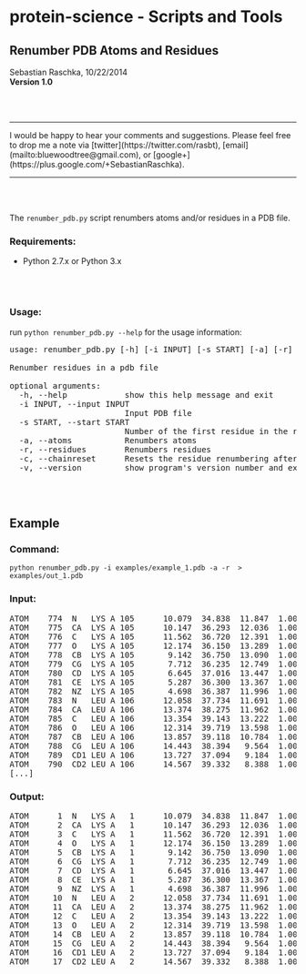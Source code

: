 
# protein-science - Scripts and Tools

## Renumber PDB Atoms and Residues



Sebastian Raschka, 10/22/2014  
**Version 1.0**

<br>
<br>

<hr>
I would be happy to hear your comments and suggestions. 
Please feel free to drop me a note via
[twitter](https://twitter.com/rasbt), [email](mailto:bluewoodtree@gmail.com), or [google+](https://plus.google.com/+SebastianRaschka).
<hr>

<br>
<br>


The `renumber_pdb.py` script renumbers atoms and/or residues in a PDB file.

### Requirements:

- Python 2.7.x or Python 3.x

<br>
<br>

### Usage:

run `python renumber_pdb.py --help` for the usage information:

<pre>
usage: renumber_pdb.py [-h] [-i INPUT] [-s START] [-a] [-r] [-c]

Renumber residues in a pdb file

optional arguments:
  -h, --help            show this help message and exit
  -i INPUT, --input INPUT
                        Input PDB file
  -s START, --start START
                        Number of the first residue in the renumbered file (default = 1)
  -a, --atoms           Renumbers atoms
  -r, --residues        Renumbers residues
  -c, --chainreset      Resets the residue renumbering after encountering a new chain.
  -v, --version         show program's version number and exit
</pre>

<br>
<br>

## Example

### Command:

	python renumber_pdb.py -i examples/example_1.pdb -a -r  > examples/out_1.pdb

### Input:
<pre>
ATOM    774  N   LYS A 105      10.079  34.838  11.847  1.00 29.57           N  
ATOM    775  CA  LYS A 105      10.147  36.293  12.036  1.00 28.05           C  
ATOM    776  C   LYS A 105      11.562  36.720  12.391  1.00 27.06           C  
ATOM    777  O   LYS A 105      12.174  36.150  13.289  1.00 27.14           O  
ATOM    778  CB  LYS A 105       9.142  36.750  13.090  1.00 27.30           C  
ATOM    779  CG  LYS A 105       7.712  36.235  12.749  1.00 27.03           C  
ATOM    780  CD  LYS A 105       6.645  37.016  13.447  1.00 26.83           C  
ATOM    781  CE  LYS A 105       5.287  36.300  13.367  1.00 24.94           C  
ATOM    782  NZ  LYS A 105       4.698  36.387  11.996  1.00 23.03           N  
ATOM    783  N   LEU A 106      12.058  37.734  11.691  1.00 25.68           N  
ATOM    784  CA  LEU A 106      13.374  38.275  11.962  1.00 25.87           C  
ATOM    785  C   LEU A 106      13.354  39.143  13.222  1.00 25.22           C  
ATOM    786  O   LEU A 106      12.314  39.719  13.598  1.00 24.89           O  
ATOM    787  CB  LEU A 106      13.857  39.118  10.784  1.00 25.38           C  
ATOM    788  CG  LEU A 106      14.443  38.394   9.564  1.00 27.94           C  
ATOM    789  CD1 LEU A 106      13.727  37.094   9.184  1.00 27.95           C  
ATOM    790  CD2 LEU A 106      14.567  39.332   8.388  1.00 26.61           C  
[...]
</pre>

### Output:
<pre>
ATOM      1  N   LYS A   1      10.079  34.838  11.847  1.00 29.57           N
ATOM      2  CA  LYS A   1      10.147  36.293  12.036  1.00 28.05           C
ATOM      3  C   LYS A   1      11.562  36.720  12.391  1.00 27.06           C
ATOM      4  O   LYS A   1      12.174  36.150  13.289  1.00 27.14           O
ATOM      5  CB  LYS A   1       9.142  36.750  13.090  1.00 27.30           C
ATOM      6  CG  LYS A   1       7.712  36.235  12.749  1.00 27.03           C
ATOM      7  CD  LYS A   1       6.645  37.016  13.447  1.00 26.83           C
ATOM      8  CE  LYS A   1       5.287  36.300  13.367  1.00 24.94           C
ATOM      9  NZ  LYS A   1       4.698  36.387  11.996  1.00 23.03           N
ATOM     10  N   LEU A   2      12.058  37.734  11.691  1.00 25.68           N
ATOM     11  CA  LEU A   2      13.374  38.275  11.962  1.00 25.87           C
ATOM     12  C   LEU A   2      13.354  39.143  13.222  1.00 25.22           C
ATOM     13  O   LEU A   2      12.314  39.719  13.598  1.00 24.89           O
ATOM     14  CB  LEU A   2      13.857  39.118  10.784  1.00 25.38           C
ATOM     15  CG  LEU A   2      14.443  38.394   9.564  1.00 27.94           C
ATOM     16  CD1 LEU A   2      13.727  37.094   9.184  1.00 27.95           C
ATOM     17  CD2 LEU A   2      14.567  39.332   8.388  1.00 26.61           C
</pre>
<br>
<br>
	
